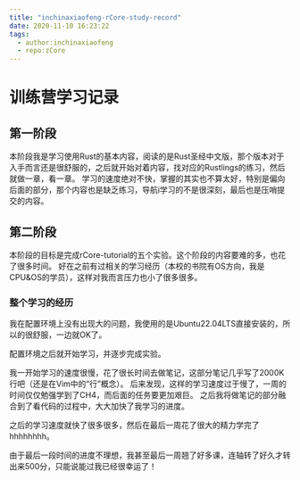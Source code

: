 ```yaml
---
title: "inchinaxiaofeng-rCore-study-record"
date: 2020-11-10 16:23:22
tags:
  - author:inchinaxiaofeng
  - repo:zCore
---
```


# 训练营学习记录

## 第一阶段

本阶段我是学习使用Rust的基本内容，阅读的是Rust圣经中文版，那个版本对于入手而言还是很舒服的，之后就开始对着内容，找对应的Rustlings的练习，然后就做一章，看一章。
学习的速度绝对不快，掌握的其实也不算太好，特别是偏向后面的部分，那个内容也是缺乏练习，导航i学习的不是很深刻，最后也是压哨提交的内容。

## 第二阶段

本阶段的目标是完成rCore-tutorial的五个实验。这个阶段的内容要难的多，也花了很多时间。
好在之前有过相关的学习经历（本校的书院有OS方向，我是CPU&OS的学员），这样对我而言压力也小了很多很多。

### 整个学习的经历

我在配置环境上没有出现大的问题，我使用的是Ubuntu22.04LTS直接安装的，所以的很舒服，一边就OK了。

配置环境之后就开始学习，并逐步完成实验。

我一开始学习的速度很慢，花了很长时间去做笔记，这部分笔记几乎写了2000K行吧（还是在Vim中的“行”概念）。
后来发现，这样的学习速度过于慢了，一周的时间仅仅勉强学到了CH4，而后面的任务要更加艰巨。
之后我将做笔记的部分融合到了看代码的过程中，大大加快了我学习的进度。

之后的学习速度就快了很多很多，然后在最后一周花了很大的精力学完了hhhhhhhh。

由于最后一段时间的进度不理想，我甚至最后一周翘了好多课，连轴转了好久才转出来500分，只能说能过我已经很幸运了！
